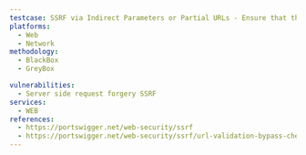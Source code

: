 ```yaml
---
testcase: SSRF via Indirect Parameters or Partial URLs - Ensure that the Web (HTTP/HTTPS) service properly assembles and validates the final request URL before issuing server-side requests to avoid manipulation
platforms: 
  - Web
  - Network
methodology: 
  - BlackBox
  - GreyBox

vulnerabilities:
  - Server side request forgery SSRF
services:
  - WEB
references:
  - https://portswigger.net/web-security/ssrf
  - https://portswigger.net/web-security/ssrf/url-validation-bypass-cheat-sheet
---
```

